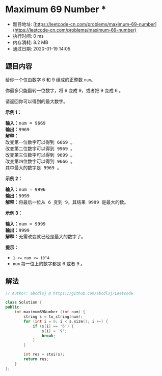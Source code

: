 # Maximum 69 Number *
- 题目地址: [https://leetcode-cn.com/problems/maximum-69-number](https://leetcode-cn.com/problems/maximum-69-number)
- 执行时间: 0 ms
- 内存消耗: 8.2 MB
- 通过日期: 2020-01-19 14:05

## 题目内容
<p>给你一个仅由数字 6 和 9 组成的正整数 <code>num</code>。</p>

<p>你最多只能翻转一位数字，将 6 变成 9，或者把 9 变成 6 。</p>

<p>请返回你可以得到的最大数字。</p>



<p><strong>示例 1：</strong></p>

<pre><strong>输入：</strong>num = 9669
<strong>输出：</strong>9969
<strong>解释：</strong>
改变第一位数字可以得到 6669 。
改变第二位数字可以得到 9969 。
改变第三位数字可以得到 9699 。
改变第四位数字可以得到 9666 。
其中最大的数字是 9969 。
</pre>

<p><strong>示例 2：</strong></p>

<pre><strong>输入：</strong>num = 9996
<strong>输出：</strong>9999
<strong>解释：</strong>将最后一位从 6 变到 9，其结果 9999 是最大的数。</pre>

<p><strong>示例 3：</strong></p>

<pre><strong>输入：</strong>num = 9999
<strong>输出：</strong>9999
<strong>解释：</strong>无需改变就已经是最大的数字了。</pre>



<p><strong>提示：</strong></p>

<ul>
	<li><code>1 <= num <= 10^4</code></li>
	<li><code>num</code> 每一位上的数字都是 6 或者 9 。</li>
</ul>


## 解法
```cpp
// Author: abcdlsj @ https://github.com/abcdlsj/Leetcode

class Solution {
public:
    int maximum69Number (int num) {
        string s = to_string(num);
        for (int i = 0; i < s.size(); i ++) {
            if (s[i] == '6') {
                s[i] = '9';
                break;
            }
        }

        int res = stoi(s);
        return res;
    }
};

```